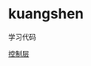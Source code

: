 # kuangshen
学习代码

[控制层](https://github.com/TieZhu404/kuangshen/tree/master/springboot-03-web/src/main/java/com/kuang/controller)
